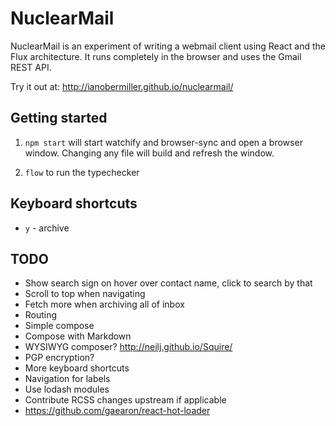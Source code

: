 # NuclearMail
NuclearMail is an experiment of writing a webmail client using React and the Flux architecture. It runs completely in the browser and uses the Gmail REST API.

Try it out at: http://ianobermiller.github.io/nuclearmail/

## Getting started

1. `npm start` will start watchify and browser-sync and open a browser window. Changing any file will build and refresh the window.

2. `flow` to run the typechecker

## Keyboard shortcuts
- `y` - archive

## TODO

- Show search sign on hover over contact name, click to search by that
- Scroll to top when navigating
- Fetch more when archiving all of inbox
- Routing
- Simple compose
- Compose with Markdown
- WYSIWYG composer? http://neilj.github.io/Squire/
- PGP encryption?
- More keyboard shortcuts
- Navigation for labels
- Use lodash modules
- Contribute RCSS changes upstream if applicable
- https://github.com/gaearon/react-hot-loader

